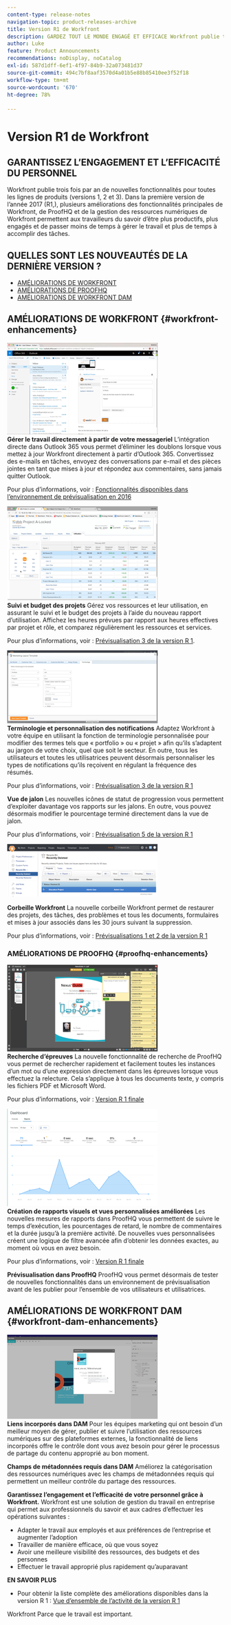 ```yaml
---
content-type: release-notes
navigation-topic: product-releases-archive
title: Version R1 de Workfront
description: GARDEZ TOUT LE MONDE ENGAGÉ ET EFFICACE Workfront publie trois fois par an de nouvelles fonctionnalités sur toutes les gammes de produits (versions 1, 2 et 3). Dans la première version de l’année 2017 (R1,), plusieurs améliorations des fonctionnalités principales de Workfront, de ProofHQ et de la gestion des ressources numériques de Workfront permettent aux travailleurs du savoir d’être plus productifs, plus engagés et de passer moins de temps à gérer le travail et plus de temps à accomplir des tâches.
author: Luke
feature: Product Announcements
recommendations: noDisplay, noCatalog
exl-id: 587d1dff-6ef1-4f97-84b9-32a073481d37
source-git-commit: 494c7bf8aaf3570d4a01b5e88b85410ee3f52f18
workflow-type: tm+mt
source-wordcount: '670'
ht-degree: 78%

---
```


# Version R1 de Workfront

## GARANTISSEZ L’ENGAGEMENT ET L’EFFICACITÉ DU PERSONNEL

Workfront publie trois fois par an de nouvelles fonctionnalités pour toutes les lignes de produits (versions 1, 2 et 3). Dans la première version de l’année 2017 (R1,), plusieurs améliorations des fonctionnalités principales de Workfront, de ProofHQ et de la gestion des ressources numériques de Workfront permettent aux travailleurs du savoir d’être plus productifs, plus engagés et de passer moins de temps à gérer le travail et plus de temps à accomplir des tâches.

## QUELLES SONT LES NOUVEAUTÉS DE LA DERNIÈRE VERSION ?

* [AMÉLIORATIONS DE WORKFRONT](#workfront-enhancements)
* [AMÉLIORATIONS DE PROOFHQ](#proofhq-enhancements)
* [AMÉLIORATIONS DE WORKFRONT DAM](#workfront-dam-enhancements)

## AMÉLIORATIONS DE WORKFRONT {#workfront-enhancements}

![Outlook_365_Integration_1.png](assets/outlook-365-integration-1-350x212.png)\
**Gérer le travail directement à partir de votre messageriel**
L’intégration directe dans Outlook 365 vous permet d’éliminer les doublons lorsque vous mettez à jour Workfront directement à partir d’Outlook 365. Convertissez des e-mails en tâches, envoyez des conversations par e-mail et des pièces jointes en tant que mises à jour et répondez aux commentaires, sans jamais quitter Outlook.

Pour plus d’informations, voir : [Fonctionnalités disponibles dans l’environnement de prévisualisation en 2016](../../../../product-announcements/product-releases/quarterly-release-archive/r1-release-activity/available-in-preview-in-2016.md)

![Gérer le travail depuis l’e-mail](assets/mceclip0-350x218.png)\
**Suivi et budget des projets**
Gérez vos ressources et leur utilisation, en assurant le suivi et le budget des projets à l’aide du nouveau rapport d’utilisation. Affichez les heures prévues par rapport aux heures effectives par projet et rôle, et comparez régulièrement les ressources et services.

Pour plus d’informations, voir : [Prévisualisation 3 de la version R 1](../../../../product-announcements/product-releases/quarterly-release-archive/r1-release-activity/r1-preview-3.md).

![Maintenir les projets sur la bonne voie](assets/mceclip1-350x169.png)\
**Terminologie et personnalisation des notifications**
Adaptez Workfront à votre équipe en utilisant la fonction de terminologie personnalisée pour modifier des termes tels que « portfolio » ou « projet » afin qu’ils s’adaptent au jargon de votre choix, quel que soit le secteur. En outre, tous les utilisateurs et toutes les utilisatrices peuvent désormais personnaliser les types de notifications qu’ils reçoivent en régulant la fréquence des résumés.

Pour plus d’informations, voir : [Prévisualisation 3 de la version R 1](../../../../product-announcements/product-releases/quarterly-release-archive/r1-release-activity/r1-preview-3.md)

**Vue de jalon**
Les nouvelles icônes de statut de progression vous permettent d’exploiter davantage vos rapports sur les jalons. En outre, vous pouvez désormais modifier le pourcentage terminé directement dans la vue de jalon.

Pour plus d’informations, voir : [Prévisualisation 5 de la version R 1](../../../../product-announcements/product-releases/quarterly-release-archive/r1-release-activity/r1-preview-5.md)

![vue Jalon](assets/mceclip3-350x122.png)

**Corbeille Workfront**
La nouvelle corbeille Workfront permet de restaurer des projets, des tâches, des problèmes et tous les documents, formulaires et mises à jour associés dans les 30 jours suivant la suppression.

Pour plus d’informations, voir : [Prévisualisations 1 et 2 de la version R 1](../../../../product-announcements/product-releases/quarterly-release-archive/r1-release-activity/r1-peview-1-and-2.md)

### AMÉLIORATIONS DE PROOFHQ {#proofhq-enhancements}

![Améliorations de ProofHQ](assets/mceclip4-350x201.png)\
**Recherche d’épreuves**
La nouvelle fonctionnalité de recherche de ProofHQ vous permet de rechercher rapidement et facilement toutes les instances d’un mot ou d’une expression directement dans les épreuves lorsque vous effectuez la relecture. Cela s’applique à tous les documents texte, y compris les fichiers PDF et Microsoft Word.

Pour plus d’informations, voir : [Version R 1 finale](../../../../product-announcements/product-releases/quarterly-release-archive/r1-release-activity/r1-final.md)

![Recherche et recherche d&#39;épreuve](assets/mceclip5-350x226.png)\
**Création de rapports visuels et vues personnalisées améliorées**
Les nouvelles mesures de rapports dans ProofHQ vous permettent de suivre le temps d’exécution, les pourcentages de retard, le nombre de commentaires et la durée jusqu’à la première activité. De nouvelles vues personnalisées créent une logique de filtre avancée afin d’obtenir les données exactes, au moment où vous en avez besoin.

Pour plus d’informations, voir : [Version R 1 finale](../../../../product-announcements/product-releases/quarterly-release-archive/r1-release-activity/r1-final.md)

**Prévisualisation dans ProofHQ**
ProofHQ vous permet désormais de tester de nouvelles fonctionnalités dans un environnement de prévisualisation avant de les publier pour l’ensemble de vos utilisateurs et utilisatrices.

## AMÉLIORATIONS DE WORKFRONT DAM {#workfront-dam-enhancements}

![Améliorations de la gestion des ressources numériques de Workfront](assets/mceclip6-350x195.png)\
**Liens incorporés dans DAM**
Pour les équipes marketing qui ont besoin d’un meilleur moyen de gérer, publier et suivre l’utilisation des ressources numériques sur des plateformes externes, la fonctionnalité de liens incorporés offre le contrôle dont vous avez besoin pour gérer le processus de partage du contenu approprié au bon moment.

**Champs de métadonnées requis dans DAM**
Améliorez la catégorisation des ressources numériques avec les champs de métadonnées requis qui permettent un meilleur contrôle du partage des ressources.

**Garantissez l’engagement et l’efficacité de votre personnel grâce à Workfront.**
Workfront est une solution de gestion du travail en entreprise qui permet aux professionnels du savoir et aux cadres d’effectuer les opérations suivantes :

* Adapter le travail aux employés et aux préférences de l’entreprise et augmenter l’adoption
* Travailler de manière efficace, où que vous soyez
* Avoir une meilleure visibilité des ressources, des budgets et des personnes
* Effectuer le travail approprié plus rapidement qu’auparavant

**EN SAVOIR PLUS**

* Pour obtenir la liste complète des améliorations disponibles dans la version R 1 : [Vue d’ensemble de l’activité de la version R 1](../../../../product-announcements/product-releases/quarterly-release-archive/r1-release-activity/r1-release-activity-overview.md)

Workfront Parce que le travail est important.
